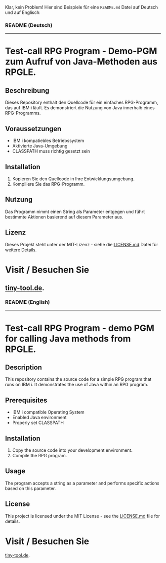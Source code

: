 Klar, kein Problem! Hier sind Beispiele für eine `README.md` Datei auf Deutsch und auf Englisch:

### README (Deutsch)

---

# Test-call RPG Program - Demo-PGM zum Aufruf von Java-Methoden aus RPGLE.

## Beschreibung

Dieses Repository enthält den Quellcode für ein einfaches RPG-Programm, das auf IBM i läuft. Es demonstriert die Nutzung von Java innerhalb eines RPG-Programms.

## Voraussetzungen

- IBM i kompatiebles Betriebssystem
- Aktivierte Java-Umgebung
- CLASSPATH muss richtig gesetzt sein

## Installation

1. Kopieren Sie den Quellcode in Ihre Entwicklungsumgebung.
2. Kompiliere Sie das RPG-Programm.

## Nutzung

Das Programm nimmt einen String als Parameter entgegen und führt bestimmte Aktionen basierend auf diesem Parameter aus.

## Lizenz

Dieses Projekt steht unter der MIT-Lizenz - siehe die [LICENSE.md](LICENSE.md) Datei für weitere Details.

# Visit / Besuchen Sie
[tiny-tool.de](https://tiny-tool.de/).
---

### README (English)

---

# Test-call RPG Program - demo PGM for calling Java methods from RPGLE.

## Description

This repository contains the source code for a simple RPG program that runs on IBM i. It demonstrates the use of Java within an RPG program.

## Prerequisites

- IBM i compatible Operating System
- Enabled Java environment
- Properly set CLASSPATH

## Installation

1. Copy the source code into your development environment.
2. Compile the RPG program.

## Usage

The program accepts a string as a parameter and performs specific actions based on this parameter.

## License

This project is licensed under the MIT License - see the [LICENSE.md](LICENSE.md) file for details.

# Visit / Besuchen Sie
[tiny-tool.de](https://tiny-tool.de/).